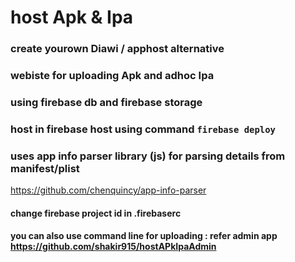 # host Apk & Ipa
### create yourown Diawi / apphost alternative
### webiste for uploading Apk and adhoc Ipa
### using firebase db and firebase storage
### host in firebase host using command  `firebase deploy`
### uses app info parser library (js) for parsing details from manifest/plist
https://github.com/chenquincy/app-info-parser
#### change firebase project id in .firebaserc 
#### you can also use command line for uploading : refer admin app https://github.com/shakir915/hostAPkIpaAdmin


